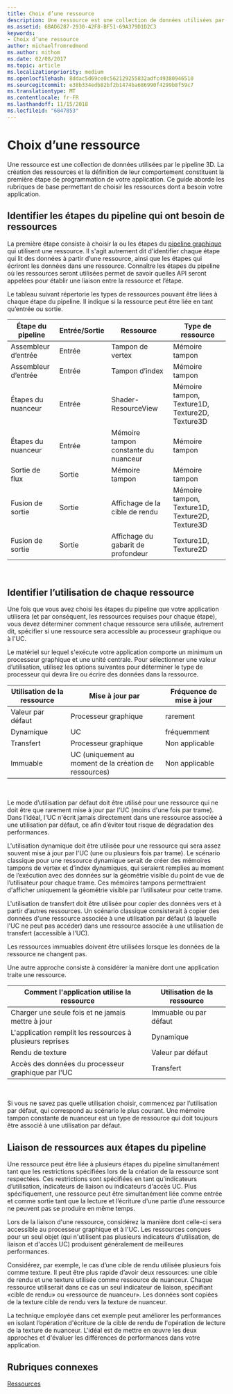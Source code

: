 ```yaml
---
title: Choix d’une ressource
description: Une ressource est une collection de données utilisées par le pipeline 3D.
ms.assetid: 6BAD6287-2930-42F8-BF51-69A379D1D2C3
keywords:
- Choix d’une ressource
author: michaelfromredmond
ms.author: mithom
ms.date: 02/08/2017
ms.topic: article
ms.localizationpriority: medium
ms.openlocfilehash: 8ddac5d69ce0c562129255832adfc49380946510
ms.sourcegitcommit: e38b334edb82bf2b1474ba686990f4299b8f59c7
ms.translationtype: MT
ms.contentlocale: fr-FR
ms.lasthandoff: 11/15/2018
ms.locfileid: "6847853"
---
```

# <a name="choosing-a-resource"></a>Choix d’une ressource


Une ressource est une collection de données utilisées par le pipeline 3D. La création des ressources et la définition de leur comportement constituent la première étape de programmation de votre application. Ce guide aborde les rubriques de base permettant de choisir les ressources dont a besoin votre application.

## <a name="span-ididentifybindingspanspan-ididentifybindingspanspan-ididentifybindingspanidentify-pipeline-stages-that-need-resources"></a><span id="Identify_Binding"></span><span id="identify_binding"></span><span id="IDENTIFY_BINDING"></span>Identifier les étapes du pipeline qui ont besoin de ressources


La première étape consiste à choisir la ou les étapes du [pipeline graphique](graphics-pipeline.md) qui utilisent une ressource. Il s'agit autrement dit d'identifier chaque étape qui lit des données à partir d’une ressource, ainsi que les étapes qui écriront les données dans une ressource. Connaître les étapes du pipeline où les ressources seront utilisées permet de savoir quelles API seront appelées pour établir une liaison entre la ressource et l’étape.

Le tableau suivant répertorie les types de ressources pouvant être liées à chaque étape du pipeline. Il indique si la ressource peut être liée en tant qu’entrée ou sortie.

| Étape du pipeline  | Entrée/Sortie | Ressource               | Type de ressource                           |
|-----------------|--------|------------------------|-----------------------------------------|
| Assembleur d’entrée | Entrée     | Tampon de vertex          | Mémoire tampon                                  |
| Assembleur d’entrée | Entrée     | Tampon d’index           | Mémoire tampon                                  |
| Étapes du nuanceur   | Entrée     | Shader-ResourceView    | Mémoire tampon, Texture1D, Texture2D, Texture3D |
| Étapes du nuanceur   | Entrée     | Mémoire tampon constante du nuanceur | Mémoire tampon                                  |
| Sortie de flux   | Sortie    | Mémoire tampon                 | Mémoire tampon                                  |
| Fusion de sortie   | Sortie    | Affichage de la cible de rendu     | Mémoire tampon, Texture1D, Texture2D, Texture3D |
| Fusion de sortie   | Sortie    | Affichage du gabarit de profondeur     | Texture1D, Texture2D                    |

 

## <a name="span-ididentifyusagespanspan-ididentifyusagespanspan-ididentifyusagespanidentify-how-each-resource-will-be-used"></a><span id="Identify_Usage"></span><span id="identify_usage"></span><span id="IDENTIFY_USAGE"></span>Identifier l’utilisation de chaque ressource


Une fois que vous avez choisi les étapes du pipeline que votre application utilisera (et par conséquent, les ressources requises pour chaque étape), vous devez déterminer comment chaque ressource sera utilisée, autrement dit, spécifier si une ressource sera accessible au processeur graphique ou à l'UC.

Le matériel sur lequel s'exécute votre application comporte un minimum un processeur graphique et une unité centrale. Pour sélectionner une valeur d’utilisation, utilisez les options suivantes pour déterminer le type de processeur qui devra lire ou écrire des données dans la ressource.

| Utilisation de la ressource | Mise à jour par                    | Fréquence de mise à jour |
|----------------|--------------------------------------|---------------------|
| Valeur par défaut        | Processeur graphique                                  | rarement        |
| Dynamique        | UC                                  | fréquemment          |
| Transfert        | Processeur graphique                                  | Non applicable                 |
| Immuable      | UC (uniquement au moment de la création de ressources) | Non applicable                 |

 

Le mode d’utilisation par défaut doit être utilisé pour une ressource qui ne doit être que rarement mise à jour par l'UC (moins d'une fois par trame). Dans l’idéal, l'UC n'écrit jamais directement dans une ressource associée à une utilisation par défaut, ce afin d’éviter tout risque de dégradation des performances.

L'utilisation dynamique doit être utilisée pour une ressource qui sera assez souvent mise à jour par l'UC (une ou plusieurs fois par trame). Le scénario classique pour une ressource dynamique serait de créer des mémoires tampons de vertex et d’index dynamiques, qui seraient remplies au moment de l’exécution avec des données sur la géométrie visible du point de vue de l’utilisateur pour chaque trame. Ces mémoires tampons permettraient d'afficher uniquement la géométrie visible par l’utilisateur pour cette trame.

L'utilisation de transfert doit être utilisée pour copier des données vers et à partir d’autres ressources. Un scénario classique consisterait à copier des données d'une ressource associée à une utilisation par défaut (à laquelle l'UC ne peut pas accéder) dans une ressource associée à une utilisation de transfert (accessible à l'UC).

Les ressources immuables doivent être utilisées lorsque les données de la ressource ne changent pas.

Une autre approche consiste à considérer la manière dont une application traite une ressource.

| Comment l'application utilise la ressource     | Utilisation de la ressource       |
|---------------------------------------|----------------------|
| Charger une seule fois et ne jamais mettre à jour            | Immuable ou par défaut |
| L'application remplit les ressources à plusieurs reprises | Dynamique              |
| Rendu de texture                     | Valeur par défaut              |
| Accès des données du processeur graphique par l'UC                | Transfert              |

 

Si vous ne savez pas quelle utilisation choisir, commencez par l’utilisation par défaut, qui correspond au scénario le plus courant. Une mémoire tampon constante de nuanceur est un type de ressource qui doit toujours être associé à une utilisation par défaut.

## <a name="span-idresourcetypesandpipelinestagesspanspan-idresourcetypesandpipelinestagesspanspan-idresourcetypesandpipelinestagesspanbinding-resources-to-pipeline-stages"></a><span id="Resource_Types_and_Pipeline_stages"></span><span id="resource_types_and_pipeline_stages"></span><span id="RESOURCE_TYPES_AND_PIPELINE_STAGES"></span>Liaison de ressources aux étapes du pipeline


Une ressource peut être liée à plusieurs étapes du pipeline simultanément tant que les restrictions spécifiées lors de la création de la ressource sont respectées. Ces restrictions sont spécifiées en tant qu'indicateurs d’utilisation, indicateurs de liaison ou indicateurs d'accès UC. Plus spécifiquement, une ressource peut être simultanément liée comme entrée et comme sortie tant que la lecture et l’écriture d'une partie d’une ressource ne peuvent pas se produire en même temps.

Lors de la liaison d'une ressource, considérez la manière dont celle-ci sera accessible au processeur graphique et à l'UC. Les ressources conçues pour un seul objet (qui n'utilisent pas plusieurs indicateurs d'utilisation, de liaison et d'accès UC) produisent généralement de meilleures performances.

Considérez, par exemple, le cas d’une cible de rendu utilisée plusieurs fois comme texture. Il peut être plus rapide d’avoir deux ressources: une cible de rendu et une texture utilisée comme ressource de nuanceur. Chaque ressource utiliserait dans ce cas un seul indicateur de liaison, spécifiant «cible de rendu» ou «ressource de nuanceur». Les données sont copiées de la texture cible de rendu vers la texture de nuanceur.

La technique employée dans cet exemple peut améliorer les performances en isolant l’opération d'écriture de la cible de rendu de l'opération de lecture de la texture de nuanceur. L'idéal est de mettre en œuvre les deux approches et d'évaluer les différences de performances dans votre application.

## <a name="span-idrelated-topicsspanrelated-topics"></a><span id="related-topics"></span>Rubriques connexes


[Ressources](resources.md)

 

 




